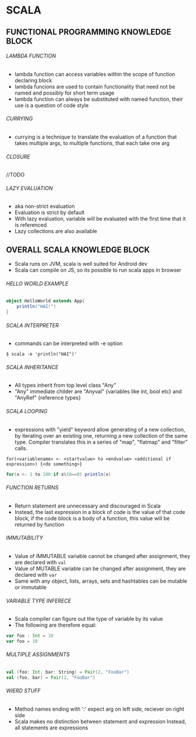SCALA
=====

## FUNCTIONAL PROGRAMMING KNOWLEDGE BLOCK 

###### LAMBDA FUNCTION
* lambda function can access variables within the scope of function declaring block
* lambda funcions are used to contain functionality that need not be named and possibly for short term usage
* lambda function can always be substituted with named function, their use is a question of code style

###### CURRYING
* currying is a technique to translate the evaluation of a function that takes multiple args, to multiple functions, that each take one arg

###### CLOSURE
//TODO

###### LAZY EVALUATION
* aka non-strict evaluation
* Evaluation is strict by default
* With lazy evaluation, variable will be evaluated with the first time that it is referenced
* Lazy collections are also available

## OVERALL SCALA KNOWLEDGE BLOCK
* Scala runs on JVM, scala is well suited for Android dev
* Scala can compile on JS, so its possible to run scala apps in browser

###### HELLO WORLD EXAMPLE

```scala
object HelloWorld extends App{
    println("HAI!")
}
```
###### SCALA INTERPRETER
* commands can be interpreted with -e option

```
$ scala -e 'println("HAI")'
```

###### SCALA INHERITANCE
* All types inherit from top level class "Any"
* "Any" immediate childer are "Anyval" {variables like int, bool etc} and "AnyRef" {reference types}

###### SCALA LOOPING
* expressions with "yield" keyword allow generating of a new collection, by iterating over an existing one, returning a new collection of the same type. Compiler translates this in a series of "map", "flatmap" and
"filter" calls. 

```
for(<variablename> <- <startvalue> to <endvalue> <additional if expression>) {<do something>}
```

```scala
for(x <- 1 to 100 if x%10==0) println(x)
```

###### FUNCTION RETURNS
* Return statement are unnecessary and discouraged in Scala
* Instead, the last expression in a block of code is the value of that code block, if the code block is a body of a function, this value will be returned by function

###### IMMUTABILITY
* Value of IMMUTABLE variable cannot be changed after assignment, they are declared with `val`
* Value of MUTABLE variable can be changed after assignment, they are declared with `var`
* Same with any object, lists, arrays, sets and hashtables can be mutable or immutable

###### VARIABLE TYPE INFERECE
* Scala compiler can figure out the type of variable by its value
* The following are therefore equal:

```scala
var foo : Int = 10
var foo = 10
```

###### MULTIPLE ASSIGNMENTS
```scala
val (foo: Int, bar: String) = Pair(2, "FooBar")
val (foo, bar) = Pair(2, "FooBar")
```

###### WIERD STUFF
* Method names ending with ':' expect arg on left side, reciever on right side
* Scala makes no distinction between statement and expression Instead, all statements are expressions


